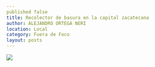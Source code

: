 ```yaml
---
published false
title: Recolector de basura en la capital zacatecana
author: ALEJANDRO ORTEGA NERI
location: Local
category: Fuera de Foco
layout: posts
---
```


![](http://i.imgur.com/fdIUkSJm.jpg)
